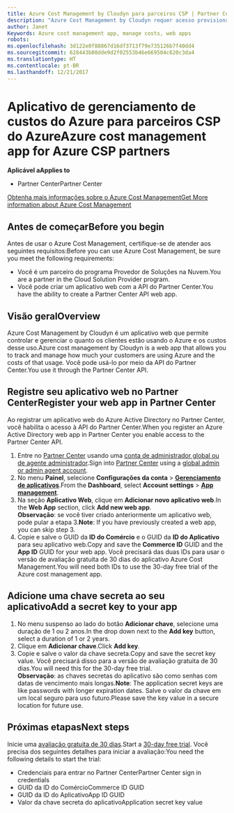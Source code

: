 ```yaml
---
title: Azure Cost Management by Cloudyn para parceiros CSP | Partner Center
description: "Azure Cost Management by Cloudyn requer acesso provisionado à API do Partner Center."
author: Janet
Keywords: Azure cost management app, manage costs, web apps
robots: 
ms.openlocfilehash: 3d122e0f88867d16df3713f79e735126b7f40dd4
ms.sourcegitcommit: 628443b08dde9d2f02553b46e669504c620c3da4
ms.translationtype: HT
ms.contentlocale: pt-BR
ms.lasthandoff: 12/21/2017
---
```

# <a name="azure-cost-management-app-for-azure-csp-partners"></a><span data-ttu-id="10ab7-103">Aplicativo de gerenciamento de custos do Azure para parceiros CSP do Azure</span><span class="sxs-lookup"><span data-stu-id="10ab7-103">Azure cost management app for Azure CSP partners</span></span>  

**<span data-ttu-id="10ab7-104">Aplicável a</span><span class="sxs-lookup"><span data-stu-id="10ab7-104">Applies to</span></span>**

-  <span data-ttu-id="10ab7-105">Partner Center</span><span class="sxs-lookup"><span data-stu-id="10ab7-105">Partner Center</span></span>

[<span data-ttu-id="10ab7-106">Obtenha mais informações sobre o Azure Cost Management</span><span class="sxs-lookup"><span data-stu-id="10ab7-106">Get More information about Azure Cost Management</span></span>](https://go.microsoft.com/fwlink/p/?linkid=857893)

## <a name="before-you-begin"></a><span data-ttu-id="10ab7-107">Antes de começar</span><span class="sxs-lookup"><span data-stu-id="10ab7-107">Before you begin</span></span>
<span data-ttu-id="10ab7-108">Antes de usar o Azure Cost Management, certifique-se de atender aos seguintes requisitos:</span><span class="sxs-lookup"><span data-stu-id="10ab7-108">Before you can use Azure Cost Management, be sure you meet the following requirements:</span></span>
- <span data-ttu-id="10ab7-109">Você é um parceiro do programa Provedor de Soluções na Nuvem.</span><span class="sxs-lookup"><span data-stu-id="10ab7-109">You are a partner in the Cloud Solution Provider program.</span></span>
- <span data-ttu-id="10ab7-110">Você pode criar um aplicativo web com a API do Partner Center.</span><span class="sxs-lookup"><span data-stu-id="10ab7-110">You have the ability to create a Partner Center API web app.</span></span>

## <a name="overview"></a><span data-ttu-id="10ab7-111">Visão geral</span><span class="sxs-lookup"><span data-stu-id="10ab7-111">Overview</span></span>

<span data-ttu-id="10ab7-112">Azure Cost Management by Cloudyn é um aplicativo web que permite controlar e gerenciar o quanto os clientes estão usando o Azure e os custos desse uso.</span><span class="sxs-lookup"><span data-stu-id="10ab7-112">Azure cost management by Cloudyn is a web app that allows you to track and manage how much your customers are using Azure and the costs of that usage.</span></span> <span data-ttu-id="10ab7-113">Você pode usá-lo por meio da API do Partner Center.</span><span class="sxs-lookup"><span data-stu-id="10ab7-113">You use it through the Partner Center API.</span></span>

## <a name="register-your-web-app-in-partner-center"></a><span data-ttu-id="10ab7-114">Registre seu aplicativo web no Partner Center</span><span class="sxs-lookup"><span data-stu-id="10ab7-114">Register your web app in Partner Center</span></span>
<span data-ttu-id="10ab7-115">Ao registrar um aplicativo web do Azure Active Directory no Partner Center, você habilita o acesso à API do Partner Center.</span><span class="sxs-lookup"><span data-stu-id="10ab7-115">When you register an Azure Active Directory web app in Partner Center you enable access to the Partner Center API.</span></span> 
1.  <span data-ttu-id="10ab7-116">Entre no [Partner Center](https://partnercenter.microsoft.com/en-us/pcv/dashboard/overview) usando uma [conta de administrador global ou de agente administrador](create-user-accounts-and-set-permissions.md).</span><span class="sxs-lookup"><span data-stu-id="10ab7-116">Sign into [Partner Center](https://partnercenter.microsoft.com/en-us/pcv/dashboard/overview) using a [global admin or admin agent account](create-user-accounts-and-set-permissions.md).</span></span>
2.  <span data-ttu-id="10ab7-117">No menu **Painel**, selecione **Configurações da conta** &gt; **[Gerenciamento de aplicativos](https://partnercenter.microsoft.com/en-us/pcv/apiintegration/appmanagement)**.</span><span class="sxs-lookup"><span data-stu-id="10ab7-117">From the **Dashboard**, select **Account settings** &gt; **[App management](https://partnercenter.microsoft.com/en-us/pcv/apiintegration/appmanagement)**.</span></span>
3.  <span data-ttu-id="10ab7-118">Na seção **Aplicativo Web**, clique em **Adicionar novo aplicativo web**.</span><span class="sxs-lookup"><span data-stu-id="10ab7-118">In the **Web App** section, click **Add new web app**.</span></span>
<br> <span data-ttu-id="10ab7-119">**Observação**: se você tiver criado anteriormente um aplicativo web, pode pular a etapa 3.</span><span class="sxs-lookup"><span data-stu-id="10ab7-119">**Note**: If you have previously created a web app, you can skip step 3.</span></span>
4.  <span data-ttu-id="10ab7-120">Copie e salve o GUID da **ID do Comércio** e o GUID da **ID do Aplicativo** para seu aplicativo web.</span><span class="sxs-lookup"><span data-stu-id="10ab7-120">Copy and save the **Commerce ID** GUID and the **App ID** GUID for your web app.</span></span> <span data-ttu-id="10ab7-121">Você precisará das duas IDs para usar o versão de avaliação gratuita de 30 dias do aplicativo Azure Cost Management.</span><span class="sxs-lookup"><span data-stu-id="10ab7-121">You will need both IDs to use the 30-day free trial of the Azure cost management app.</span></span>

## <a name="add-a-secret-key-to-your-app"></a><span data-ttu-id="10ab7-122">Adicione uma chave secreta ao seu aplicativo</span><span class="sxs-lookup"><span data-stu-id="10ab7-122">Add a secret key to your app</span></span>
1.  <span data-ttu-id="10ab7-123">No menu suspenso ao lado do botão **Adicionar chave**, selecione uma duração de 1 ou 2 anos.</span><span class="sxs-lookup"><span data-stu-id="10ab7-123">In the drop down next to the **Add key** button, select a duration of 1 or 2 years.</span></span>
2.  <span data-ttu-id="10ab7-124">Clique em **Adicionar chave**.</span><span class="sxs-lookup"><span data-stu-id="10ab7-124">Click **Add key**.</span></span> 
3.  <span data-ttu-id="10ab7-125">Copie e salve o valor da chave secreta.</span><span class="sxs-lookup"><span data-stu-id="10ab7-125">Copy and save the secret key value.</span></span> <span data-ttu-id="10ab7-126">Você precisará disso para a versão de avaliação gratuita de 30 dias.</span><span class="sxs-lookup"><span data-stu-id="10ab7-126">You will need this for the 30-day free trial.</span></span>
<br><span data-ttu-id="10ab7-127">**Observação**: as chaves secretas do aplicativo são como senhas com datas de vencimento mais longas.</span><span class="sxs-lookup"><span data-stu-id="10ab7-127">**Note**: The application secret keys are like passwords with longer expiration dates.</span></span> <span data-ttu-id="10ab7-128">Salve o valor da chave em um local seguro para uso futuro.</span><span class="sxs-lookup"><span data-stu-id="10ab7-128">Please save the key value in a secure location for future use.</span></span>

## <a name="next-steps"></a><span data-ttu-id="10ab7-129">Próximas etapas</span><span class="sxs-lookup"><span data-stu-id="10ab7-129">Next steps</span></span>
<span data-ttu-id="10ab7-130">Inicie uma [avaliação gratuita de 30 dias](https://go.microsoft.com/fwlink/?linkid=857895).</span><span class="sxs-lookup"><span data-stu-id="10ab7-130">Start a [30-day free trial](https://go.microsoft.com/fwlink/?linkid=857895).</span></span>
<span data-ttu-id="10ab7-131">Você precisa dos seguintes detalhes para iniciar a avaliação:</span><span class="sxs-lookup"><span data-stu-id="10ab7-131">You need the following details to start the trial:</span></span>
- <span data-ttu-id="10ab7-132">Credenciais para entrar no Partner Center</span><span class="sxs-lookup"><span data-stu-id="10ab7-132">Partner Center sign in credentials</span></span>
- <span data-ttu-id="10ab7-133">GUID da ID do Comércio</span><span class="sxs-lookup"><span data-stu-id="10ab7-133">Commerce ID GUID</span></span>
- <span data-ttu-id="10ab7-134">GUID da ID do Aplicativo</span><span class="sxs-lookup"><span data-stu-id="10ab7-134">App ID GUID</span></span>
- <span data-ttu-id="10ab7-135">Valor da chave secreta do aplicativo</span><span class="sxs-lookup"><span data-stu-id="10ab7-135">Application secret key value</span></span>
